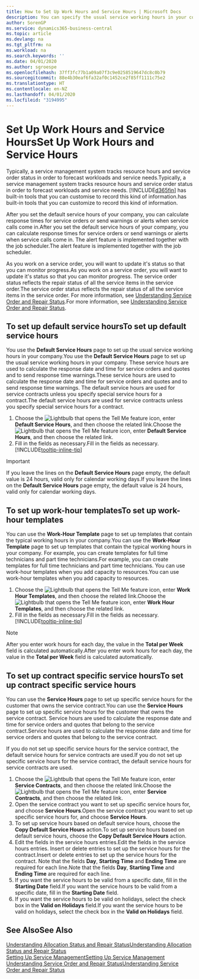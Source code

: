```yaml
---
title: How to Set Up Work Hours and Service Hours | Microsoft Docs
description: You can specify the usual service working hours in your company. These service hours are used to calculate the response date and time for service orders and quotes, and to send response time warnings.
author: SorenGP
ms.service: dynamics365-business-central
ms.topic: article
ms.devlang: na
ms.tgt_pltfrm: na
ms.workload: na
ms.search.keywords: ''
ms.date: 04/01/2020
ms.author: sgroespe
ms.openlocfilehash: 37ff3fc77b1a09a07f3c9e0258519647dc8c0b79
ms.sourcegitcommit: 88e4b30eaf6fa32af0c1452ce2f85ff1111c75e2
ms.translationtype: HT
ms.contentlocale: en-NZ
ms.lasthandoff: 04/01/2020
ms.locfileid: "3194995"
---
```

# <a name="set-up-work-hours-and-service-hours"></a><span data-ttu-id="14897-104">Set Up Work Hours and Service Hours</span><span class="sxs-lookup"><span data-stu-id="14897-104">Set Up Work Hours and Service Hours</span></span>
<span data-ttu-id="14897-105">Typically, a service management system tracks resource hours and service order status in order to forecast workloads and service needs.</span><span class="sxs-lookup"><span data-stu-id="14897-105">Typically, a service management system tracks resource hours and service order status in order to forecast workloads and service needs.</span></span> [!INCLUDE[d365fin](includes/d365fin_md.md)] <span data-ttu-id="14897-106">has built-in tools that you can customise to record this kind of information.</span><span class="sxs-lookup"><span data-stu-id="14897-106">has built-in tools that you can customize to record this kind of information.</span></span>  
  
<span data-ttu-id="14897-107">After you set the default service hours of your company, you can calculate response times for service orders or send warnings or alerts when service calls come in.</span><span class="sxs-lookup"><span data-stu-id="14897-107">After you set the default service hours of your company, you can calculate response times for service orders or send warnings or alerts when service calls come in.</span></span> <span data-ttu-id="14897-108">The alert feature is implemented together with the job scheduler.</span><span class="sxs-lookup"><span data-stu-id="14897-108">The alert feature is implemented together with the job scheduler.</span></span>   
  
<span data-ttu-id="14897-109">As you work on a service order, you will want to update it's status so that you can monitor progress.</span><span class="sxs-lookup"><span data-stu-id="14897-109">As you work on a service order, you will want to update it's status so that you can monitor progress.</span></span> <span data-ttu-id="14897-110">The service order status reflects the repair status of all the service items in the service order.</span><span class="sxs-lookup"><span data-stu-id="14897-110">The service order status reflects the repair status of all the service items in the service order.</span></span> <span data-ttu-id="14897-111">For more information, see [Understanding Service Order and Repair Status](service-order-repair-status.md).</span><span class="sxs-lookup"><span data-stu-id="14897-111">For more information, see [Understanding Service Order and Repair Status](service-order-repair-status.md).</span></span> 

## <a name="to-set-up-default-service-hours"></a><span data-ttu-id="14897-112">To set up default service hours</span><span class="sxs-lookup"><span data-stu-id="14897-112">To set up default service hours</span></span>  
<span data-ttu-id="14897-113">You use the **Default Service Hours** page to set up the usual service working hours in your company.</span><span class="sxs-lookup"><span data-stu-id="14897-113">You use the **Default Service Hours** page to set up the usual service working hours in your company.</span></span> <span data-ttu-id="14897-114">These service hours are used to calculate the response date and time for service orders and quotes and to send response time warnings.</span><span class="sxs-lookup"><span data-stu-id="14897-114">These service hours are used to calculate the response date and time for service orders and quotes and to send response time warnings.</span></span> <span data-ttu-id="14897-115">The default service hours are used for service contracts unless you specify special service hours for a contract.</span><span class="sxs-lookup"><span data-stu-id="14897-115">The default service hours are used for service contracts unless you specify special service hours for a contract.</span></span>  
  
1. <span data-ttu-id="14897-116">Choose the ![Lightbulb that opens the Tell Me feature](media/ui-search/search_small.png "Tell me what you want to do") icon, enter **Default Service Hours**, and then choose the related link.</span><span class="sxs-lookup"><span data-stu-id="14897-116">Choose the ![Lightbulb that opens the Tell Me feature](media/ui-search/search_small.png "Tell me what you want to do") icon, enter **Default Service Hours**, and then choose the related link.</span></span>  
2. <span data-ttu-id="14897-117">Fill in the fields as necessary.</span><span class="sxs-lookup"><span data-stu-id="14897-117">Fill in the fields as necessary.</span></span> [!INCLUDE[tooltip-inline-tip](includes/tooltip-inline-tip_md.md)]  
  
> [!IMPORTANT]  
>  <span data-ttu-id="14897-118">If you leave the lines on the **Default Service Hours** page empty, the default value is 24 hours, valid only for calendar working days.</span><span class="sxs-lookup"><span data-stu-id="14897-118">If you leave the lines on the **Default Service Hours** page empty, the default value is 24 hours, valid only for calendar working days.</span></span>  
  
## <a name="to-set-up-work-hour-templates"></a><span data-ttu-id="14897-119">To set up work-hour templates</span><span class="sxs-lookup"><span data-stu-id="14897-119">To set up work-hour templates</span></span>
<span data-ttu-id="14897-120">You can use the **Work-Hour Template** page to set up templates that contain the typical working hours in your company.</span><span class="sxs-lookup"><span data-stu-id="14897-120">You can use the **Work-Hour Template** page to set up templates that contain the typical working hours in your company.</span></span> <span data-ttu-id="14897-121">For example, you can create templates for full time technicians and part time technicians.</span><span class="sxs-lookup"><span data-stu-id="14897-121">For example, you can create templates for full time technicians and part time technicians.</span></span> <span data-ttu-id="14897-122">You can use work-hour templates when you add capacity to resources.</span><span class="sxs-lookup"><span data-stu-id="14897-122">You can use work-hour templates when you add capacity to resources.</span></span>  
  
1. <span data-ttu-id="14897-123">Choose the ![Lightbulb that opens the Tell Me feature](media/ui-search/search_small.png "Tell me what you want to do") icon, enter **Work Hour Templates**, and then choose the related link.</span><span class="sxs-lookup"><span data-stu-id="14897-123">Choose the ![Lightbulb that opens the Tell Me feature](media/ui-search/search_small.png "Tell me what you want to do") icon, enter **Work Hour Templates**, and then choose the related link.</span></span>  
2. <span data-ttu-id="14897-124">Fill in the fields as necessary.</span><span class="sxs-lookup"><span data-stu-id="14897-124">Fill in the fields as necessary.</span></span> [!INCLUDE[tooltip-inline-tip](includes/tooltip-inline-tip_md.md)]  
  
> [!Note]
> <span data-ttu-id="14897-125">After you enter work hours for each day, the value in the **Total per Week** field is calculated automatically.</span><span class="sxs-lookup"><span data-stu-id="14897-125">After you enter work hours for each day, the value in the **Total per Week** field is calculated automatically.</span></span>  

## <a name="to-set-up-contract-specific-service-hours"></a><span data-ttu-id="14897-126">To set up contract specific service hours</span><span class="sxs-lookup"><span data-stu-id="14897-126">To set up contract specific service hours</span></span>  
<span data-ttu-id="14897-127">You can use the **Service Hours** page to set up specific service hours for the customer that owns the service contract.</span><span class="sxs-lookup"><span data-stu-id="14897-127">You can use the **Service Hours** page to set up specific service hours for the customer that owns the service contract.</span></span> <span data-ttu-id="14897-128">Service hours are used to calculate the response date and time for service orders and quotes that belong to the service contract.</span><span class="sxs-lookup"><span data-stu-id="14897-128">Service hours are used to calculate the response date and time for service orders and quotes that belong to the service contract.</span></span>  
  
<span data-ttu-id="14897-129">If you do not set up specific service hours for the service contract, the default service hours for service contracts are used.</span><span class="sxs-lookup"><span data-stu-id="14897-129">If you do not set up specific service hours for the service contract, the default service hours for service contracts are used.</span></span>  
  
1. <span data-ttu-id="14897-130">Choose the ![Lightbulb that opens the Tell Me feature](media/ui-search/search_small.png "Tell me what you want to do") icon, enter **Service Contracts**, and then choose the related link.</span><span class="sxs-lookup"><span data-stu-id="14897-130">Choose the ![Lightbulb that opens the Tell Me feature](media/ui-search/search_small.png "Tell me what you want to do") icon, enter **Service Contracts**, and then choose the related link.</span></span>  
2. <span data-ttu-id="14897-131">Open the service contract you want to set up specific service hours for, and choose **Service Hours**.</span><span class="sxs-lookup"><span data-stu-id="14897-131">Open the service contract you want to set up specific service hours for, and choose **Service Hours**.</span></span>  
4. <span data-ttu-id="14897-132">To set up service hours based on default service hours, choose the **Copy Default Service Hours** action.</span><span class="sxs-lookup"><span data-stu-id="14897-132">To set up service hours based on default service hours, choose the **Copy Default Service Hours** action.</span></span>  
5. <span data-ttu-id="14897-133">Edit the fields in the service hours entries.</span><span class="sxs-lookup"><span data-stu-id="14897-133">Edit the fields in the service hours entries.</span></span> <span data-ttu-id="14897-134">Insert or delete entries to set up the service hours for the contract.</span><span class="sxs-lookup"><span data-stu-id="14897-134">Insert or delete entries to set up the service hours for the contract.</span></span> <span data-ttu-id="14897-135">Note that the fields **Day**, **Starting Time** and **Ending Time** are required for each line.</span><span class="sxs-lookup"><span data-stu-id="14897-135">Note that the fields **Day**, **Starting Time** and **Ending Time** are required for each line.</span></span>  
6. <span data-ttu-id="14897-136">If you want the service hours to be valid from a specific date, fill in the **Starting Date** field.</span><span class="sxs-lookup"><span data-stu-id="14897-136">If you want the service hours to be valid from a specific date, fill in the **Starting Date** field.</span></span>  
7. <span data-ttu-id="14897-137">If you want the service hours to be valid on holidays, select the check box in the **Valid on Holidays** field.</span><span class="sxs-lookup"><span data-stu-id="14897-137">If you want the service hours to be valid on holidays, select the check box in the **Valid on Holidays** field.</span></span>  

## <a name="see-also"></a><span data-ttu-id="14897-138">See Also</span><span class="sxs-lookup"><span data-stu-id="14897-138">See Also</span></span>  
[<span data-ttu-id="14897-139">Understanding Allocation Status and Repair Status</span><span class="sxs-lookup"><span data-stu-id="14897-139">Understanding Allocation Status and Repair Status</span></span>](service-allocation-status-and-repair-status.md)  
[<span data-ttu-id="14897-140">Setting Up Service Management</span><span class="sxs-lookup"><span data-stu-id="14897-140">Setting Up Service Management</span></span>](service-setup-service.md)  
[<span data-ttu-id="14897-141">Understanding Service Order and Repair Status</span><span class="sxs-lookup"><span data-stu-id="14897-141">Understanding Service Order and Repair Status</span></span>](service-order-repair-status.md)  
